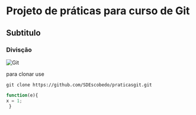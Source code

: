 # Projeto de práticas para curso de Git
## Subtitulo
### Divisção

![Git](https://img.shields.io/badge/git-%23F05033.svg?style=for-the-badge&logo=git&logoColor=white)

para clonar use

```
git clone https://github.com/SDEscobedo/praticasgit.git
```
```javascript
function(e){
x = 1;
 }
```